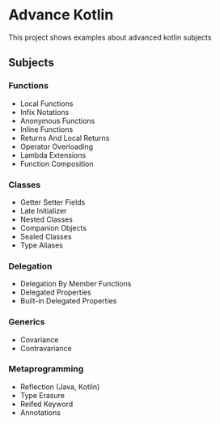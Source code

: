 # Advance Kotlin

This project shows examples about advanced kotlin subjects

## Subjects

### Functions
- Local Functions
- Infix Notations
- Anonymous Functions
- Inline Functions
- Returns And Local Returns
- Operator Overloading
- Lambda Extensions
- Function Composition

### Classes
- Getter Setter Fields
- Late Initializer
- Nested Classes
- Companion Objects
- Sealed Classes
- Type Aliases

### Delegation
- Delegation By Member Functions
- Delegated Properties
- Built-in Delegated Properties

### Generics
- Covariance
- Contravariance

### Metaprogramming
- Reflection (Java, Kotlin)
- Type Erasure
- Reifed Keyword
- Annotations

